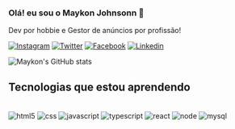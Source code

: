 <!--
**maykon-johnsonn/maykon-johnsonn** is a ✨ _special_ ✨ repository because its `README.md` (this file) appears on your GitHub profile.

Here are some ideas to get you started:

- 🔭 I’m currently working on ...
- 🌱 I’m currently learning ...
- 👯 I’m looking to collaborate on ...
- 🤔 I’m looking for help with ...
- 💬 Ask me about ...
- 📫 How to reach me: ...
- 😄 Pronouns: ...
- ⚡ Fun fact: ...
-->

### Olá! eu sou o Maykon Johnsonn 👋
Dev por hobbie e Gestor de anúncios por profissão!

[![Instagram](https://img.shields.io/badge/Instagram-E4405F?style=for-the-badge&logo=instagram&logoColor=white)](https://www.instagram.com/maykon_johnsonn/)
[![Twitter](https://img.shields.io/badge/Twitter-1DA1F2?style=for-the-badge&logo=twitter&logoColor=white)](https://twitter.com/maykonjohnsonn)
[![Facebook](https://img.shields.io/badge/Facebook-1877F2?style=for-the-badge&logo=facebook&logoColor=white)](https://www.facebook.com/maykon.johnsonn)
[![Linkedin](https://img.shields.io/badge/LinkedIn-0077B5?style=for-the-badge&logo=linkedin&logoColor=white)](https://www.linkedin.com/in/maykon-johnsonn-da-silva-barbosa-7b50851a2/)

![Maykon's GitHub stats](https://github-readme-stats.vercel.app/api?username=maykon-johnsonn&show_icons=true&theme=dracula)

## Tecnologias que estou aprendendo

<div style="display: inline_block"></br>
    <img align="center" alt="html5" src="https://img.shields.io/badge/HTML-239120?style=for-the-badge&logo=html5&logoColor=white"/>
    <img align="center" alt="css" src="https://img.shields.io/badge/CSS-239120?&style=for-the-badge&logo=css3&logoColor=white"/>
    <img align="center" alt="javascript" src="https://img.shields.io/badge/JavaScript-F7DF1E?style=for-the-badge&logo=javascript&logoColor=black"/>
    <img align="center" alt="typescript" src="https://img.shields.io/badge/TypeScript-007ACC?style=for-the-badge&logo=typescript&logoColor=white"/>
    <img align="center" alt="react" src="https://img.shields.io/badge/React-20232A?style=for-the-badge&logo=react&logoColor=61DAFB"/>
    <img align="center" alt="node" src="https://img.shields.io/badge/Node.js-43853D?style=for-the-badge&logo=node.js&logoColor=white"/>
    <img align="center" alt="mysql" src="https://img.shields.io/badge/MySQL-00000F?style=for-the-badge&logo=mysql&logoColor=white"/>
</div>
